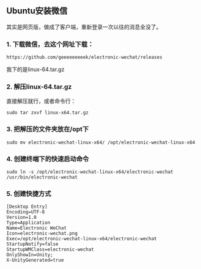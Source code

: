 ## Ubuntu安装微信
其实是网页版，做成了客户端，重新登录一次以往的消息全没了。
### 1. 下载微信，去这个网址下载：
    https://github.com/geeeeeeeeek/electronic-wechat/releases
我下的是linux-64.tar.gz
### 2. 解压linux-64.tar.gz
直接解压就行，或者命令行：<br>
    
    sudo tar zxvf linux-x64.tar.gz
### 3. 把解压的文件夹放在/opt下
    sudo mv electronic-wechat-linux-x64/ /opt/electronic-wechat-linux-x64
### 4. 创建终端下的快速启动命令
    sudo ln -s /opt/electronic-wechat-linux-x64/electronic-wechat /usr/bin/electronic-wechat
### 5. 创建快捷方式
    [Desktop Entry]
    Encoding=UTF-8
    Version=1.0
    Type=Application
    Name=Electronic WeChat
    Icon=electronic-wechat.png
    Exec=/opt/electronic-wechat-linux-x64/electronic-wechat
    StartupNotify=false
    StartupWMClass=electronic-wechat
    OnlyShowIn=Unity;
    X-UnityGenerated=true
